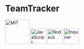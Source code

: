 # TeamTracker

<img width="80" alt = "MIT" src = https://img.shields.io/badge/License-MIT-yellow>
<img width="50" alt = "JavaScript" src = https://img.shields.io/badge/-JavaScript-red>
<img width="50" alt = NodeJs src = https://img.shields.io/badge/-NodeJs-orange>
<img width="50" alt = Inquirer src = https://img.shields.io/badge/-Inquirer-blue>
